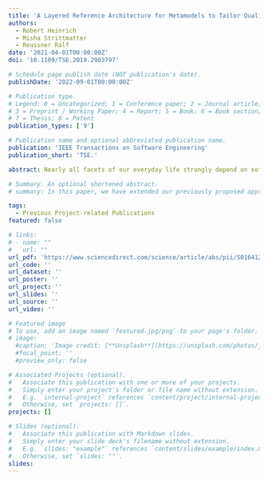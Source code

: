 ```yaml
---
title: 'A Layered Reference Architecture for Metamodels to Tailor Quality Modeling and Analysis'
authors:
  - Robert Heinrich 
  - Misha Strittmatter
  - Reussner Ralf
date: '2021-04-01T00:00:00Z'
doi: '10.1109/TSE.2019.2903797'

# Schedule page publish date (NOT publication's date).
publishDate: '2022-09-01T00:00:00Z'

# Publication type.
# Legend: 0 = Uncategorized; 1 = Conference paper; 2 = Journal article;
# 3 = Preprint / Working Paper; 4 = Report; 5 = Book; 6 = Book section;
# 7 = Thesis; 8 = Patent
publication_types: ['9']

# Publication name and optional abbreviated publication name.
publication: 'IEEE Transactions on Software Engineering'
publication_short: 'TSE.'

abstract: Nearly all facets of our everyday life strongly depend on software-intensive systems. Besides correctness, highly relevant quality properties of these systems include performance, as directly perceived by the user, and maintainability, as an important decision factor for evolution. These quality properties strongly depend on architectural design decisions. Hence, to ensure high quality, research and practice is interested in approaches to analyze the system architecture for quality properties. Therefore, models of the system architecture are created and used for analysis. Many different languages (often defined by metamodels) exist to model the systems and reason on their quality. Such languages are mostly specific to quality properties, tools or development paradigms. Unfortunately, the creation of a specific model for any quality property of interest and any different tool used is simply infeasible. Current metamodels for quality modeling and analysis are often not designed to be extensible and reusable. Experience from generalizing and extending metamodels result in hard to evolve and overly complex metamodels. A systematic way of creating, extending and reusing metamodels for quality modeling and analysis, or parts of them, does not exist yet. When comparing metamodels for different quality properties, however, substantial parts show quite similar language features. This leads to our approach to define the first reference architecture for metamodels for quality modeling and analysis. A reference architecture in software engineering provides a general architecture for a given application domain. In this paper, we investigate the applicability of modularization concepts from object-oriented design and the idea of a reference architecture to metamodels for quality modeling and analysis to systematically create, extend and reuse metamodel parts. Thus, the reference architecture allows to tailor metamodels. Requirements on the reference architecture are gathered from a historically grown metamodel. We specify modularization concepts as a foundation of the reference architecture. Detailed application guidelines are described. We argue the reference architecture supports instance compatibility and non-intrusive, independent extension of metamodels. In four case studies, we refactor historically grown metamodels and compare them to the original metamodels. The study results show the reference architecture significantly improves evolvability as well as need-specific use and reuse of metamodels.

# Summary. An optional shortened abstract.
# summary: In this paper, we have extended our previously proposed approach for the characterization and the detection of SPAs that was designed to be integrated into CI/CDD pipelines, and its implementation is computationally efficient.

tags:
  - Previous Project-related Publications
featured: false

# links:
# - name: ""
#   url: ""
url_pdf: 'https://www.sciencedirect.com/science/article/abs/pii/S016412122200142X?via%3Dihub'
url_code: ''
url_dataset: ''
url_poster: ''
url_project: ''
url_slides: ''
url_source: ''
url_video: ''

# Featured image
# To use, add an image named `featured.jpg/png` to your page's folder.
# image:
  #caption: 'Image credit: [**Unsplash**](https://unsplash.com/photos/jdD8gXaTZsc)'
  #focal_point: ''
  #preview_only: false

# Associated Projects (optional).
#   Associate this publication with one or more of your projects.
#   Simply enter your project's folder or file name without extension.
#   E.g. `internal-project` references `content/project/internal-project/index.md`.
#   Otherwise, set `projects: []`.
projects: []

# Slides (optional).
#   Associate this publication with Markdown slides.
#   Simply enter your slide deck's filename without extension.
#   E.g. `slides: "example"` references `content/slides/example/index.md`.
#   Otherwise, set `slides: ""`.
slides:
---
```


